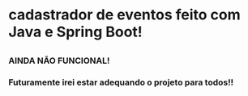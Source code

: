 # cadastrador de eventos feito com Java e Spring Boot!

##

### AINDA NÃO FUNCIONAL!

### Futuramente irei estar adequando o projeto para todos!!

